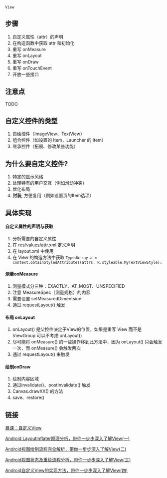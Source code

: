 `View`

## 步骤

1. 自定义属性（attr）的声明
2. 在构造函数中获取 attr 和初始化
2. 重写 onMeasure
3. 重写 onLayout
4. 重写 onDraw
5. 重写 onTouchEvent
7. 开放一些接口

## 注意点

TODO

## 自定义控件的类型
1. 自绘控件（ImageView、TextView）
2. 组合控件（如设置的 Item，Launcher 的 Item）
3. 继承控件（拓展、修改某些功能）

## 为什么要自定义控件?

1. 特定的显示风格
2. 处理特有的用户交互（例如滑动冲突）
3. 优化布局
4. **封装**, 方便复用（例如设置页的Item选项）

## 具体实现

#### 自定义属性的声明与获取
1. 分析需要的自定义属性
2. 在 res/values/attr.xml 定义声明
3. 在 layout.xml 中使用
4. 在 View 的构造方法中获取
`TypedArray a = context.obtainStyledAttributes(attrs, R.styleable.MyTextViewStyle);`

#### 测量onMeasure
1. 测量模式分三种：EXACTLY、AT_MOST、UNSPECIFIED
2. 注意 MeasureSpec（测量规格）的内容
3. 需要设置 setMeasuredDimentsion
4. 通过 requestLayout() 触发

#### 布局 onLayout
1. onLayout() 是父控件决定子View的位置，如果是重写 View 而不是 ViewGroup 可以不考虑 onLayout()
2. 尽可能将 onMeasure() 的一些操作移到此方法中，因为 onLayout() 只会触发一次，而 onMeasure() 会触发两次
3. 通过 requestLayout() 来触发

#### 绘制onDraw
1. 绘制内容区域
2. 通过invalidate()、postInvalidate() 触发
3. Canvas.drawXX() 的方法
4. save、restore()

## 链接
[慕课：自定义View](https://www.imooc.com/video/10768)

[Android LayoutInflater原理分析，带你一步步深入了解View\(一\)](https://blog.csdn.net/guolin_blog/article/details/12921889)

[Android视图绘制流程完全解析，带你一步步深入了解View\(二\)](https://blog.csdn.net/guolin_blog/article/details/16330267)

[Android视图状态及重绘流程分析，带你一步步深入了解View\(三\)](https://blog.csdn.net/guolin_blog/article/details/17045157)

[Android自定义View的实现方法，带你一步步深入了解View\(四\)](https://blog.csdn.net/guolin_blog/article/details/17357967)
